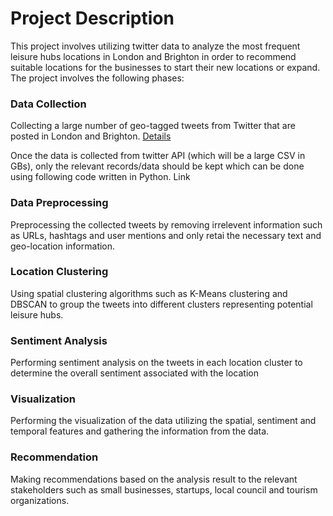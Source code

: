 # Project Description
This project involves utilizing twitter data to analyze the most frequent leisure hubs locations in London and Brighton in order to recommend suitable locations for the businesses to start their new locations or expand. The project involves the following phases:

### Data Collection
Collecting a large number of geo-tagged tweets from Twitter that are posted in London and Brighton. [Details](Collecting_tweets_from_twitter_API.md)

Once the data is collected from twitter API (which will be a large CSV in GBs), only the relevant records/data should be kept which can be done using following code written in Python. Link

### Data Preprocessing
Preprocessing the collected tweets by removing irrelevent information such as URLs, hashtags and user mentions and only retai  the necessary text and geo-location information.

### Location Clustering
Using spatial clustering algorithms such as K-Means clustering and DBSCAN to group the tweets into different clusters representing potential leisure hubs.

### Sentiment Analysis
Performing sentiment analysis on the tweets in each location cluster to determine the overall sentiment associated with the location

### Visualization 
Performing the visualization of the data utilizing the spatial, sentiment and temporal features and gathering the information from the data.

### Recommendation
Making recommendations based on the analysis result to the relevant stakeholders such as small businesses, startups, local council and tourism organizations.
